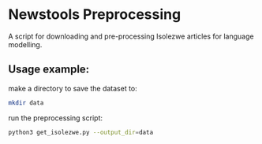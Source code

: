 # Newstools Preprocessing

A script for downloading and pre-processing Isolezwe articles for language modelling.

## Usage example:

make a directory to save the dataset to:
```bash
mkdir data
```

run the preprocessing script:
```bash
python3 get_isolezwe.py --output_dir=data
```
